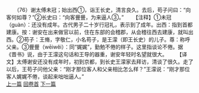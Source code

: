 　　（76）谢太傅未冠；始出西①，诣王长史，清言良久。去后，苟子问曰：“向客何如尊？”②长史曰：“向客舋舋，为来逼人③。”
　　【注释】①未冠（guàn）：还没有成年。古代男子二十岁行冠礼，表示到了成年。出西：指到首都建康。按：谢安在出来做官以前，住在东部的会稽郡，从会稽往西去建康，就叫出西。②苟子：王脩，字敬仁，小名苟子，是王濛（即王长史）的儿子。尊：称呼父亲。③舋舋（wēiwěi）：同“娓娓”，勤勉不倦的样子。这里指谈论不倦。据《晋书》说，由于王濛这句话和王导的器重，谢安年轻时名望就很大。
　　【译文】太傅谢安还没有成年时，初到京都，到长史王濛家去拜访，清谈了很久。走了以后，王苟子问他父亲：“刚才那位客人和父亲相比怎么样？”王濛说：“刚才那位客人娓娓不倦，谈起来咄咄逼人。”
<br>[上一篇](08_075) [回卷首](08_000) [下一篇](08_077)

